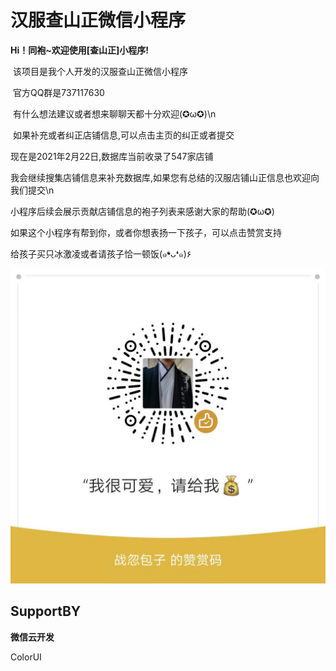 # 汉服查山正微信小程序

  **Hi！同袍~欢迎使用[查山正]小程序!**

​    该项目是我个人开发的汉服查山正微信小程序

​	官方QQ群是737117630

​    有什么想法建议或者想来聊聊天都十分欢迎(✪ω✪)\n

​    如果补充或者纠正店铺信息,可以点击主页的纠正或者提交

   现在是2021年2月22日,数据库当前收录了547家店铺

   我会继续搜集店铺信息来补充数据库,如果您有总结的汉服店铺山正信息也欢迎向我们提交\n

   小程序后续会展示贡献店铺信息的袍子列表来感谢大家的帮助(✪ω✪)

  

  如果这个小程序有帮到你，或者你想表扬一下孩子，可以点击赞赏支持

   给孩子买只冰激凌或者请孩子恰一顿饭(๑❛ᴗ❛๑)۶

![image-20210222223708736](./miniprogram/images/money.jpg)

## SupportBY

**微信云开发**

ColorUI



